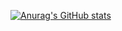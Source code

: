 [![Anurag's GitHub stats](https://github-readme-stats.vercel.app/api?username=DrPeachy&show_icons=true&theme=radical&count_private=true)](https://github.com/anuraghazra/github-readme-stats)
